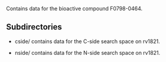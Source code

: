 Contains data for the bioactive compound F0798-0464.

## Subdirectories

- cside/ contains data for the C-side search space on rv1821.

- nside/ contains data for the N-side search space on rv1821.

